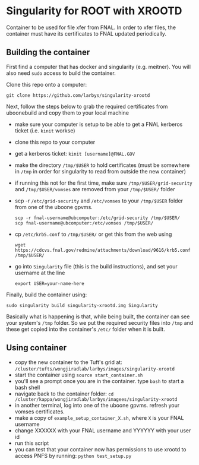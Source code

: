 # Singularity for ROOT with XROOTD

Container to be used for file xfer from FNAL.
In order to xfer files, the container must have its certificates to FNAL updated periodically.

## Building the container

First find a computer that has docker and singularity (e.g. meitner). You will also need `sudo` access to build the container.

Clone this repo onto a computer:

    git clone https://github.com/larbys/singularity-xrootd
    
Next, follow the steps below to grab the required certificates from uboonebuild and copy them to your local machine

* make sure your computer is setup to be able to get a FNAL kerberos ticket (i.e. `kinit` workse)
* clone this repo to your computer
* get a kerberos ticket: `kinit [username]@FNAL.GOV`
* make the directory `/tmp/$USER` to hold certificates (must be somewhere in `/tmp` in order for singularity to read from outside the new container)
* if running this not for the first time, make sure `/tmp/$USER/grid-security` and `/tmp/$USER/vomses` are removed from your `/tmp/$USER/` folder
* scp -r `/etc/grid-security` and `/etc/vomses` to your `/tmp/$USER` folder from one of the uboone gpvms.

      scp -r fnal-username@ubcomputer:/etc/grid-security /tmp/$USER/
      scp fnal-username@ubcomputer:/etc/vomses /tmp/$USER/

* cp `/etc/krb5.conf` to `/tmp/$USER/` or get this from the web using

      wget https://cdcvs.fnal.gov/redmine/attachments/download/9616/krb5.conf /tmp/$USER/

* go into `Singularity` file (this is the build instructions), and set your username at the line

      export USER=your-name-here


Finally, build the container using: 


    sudo singularity build singularity-xrootd.img Singularity


Basically what is happening is that, while being built, the container can see your system's `/tmp` folder.
So we put the required security files into `/tmp` and these get copied into the container's `/etc/` folder when it is built.

## Using container

* copy the new container to the Tuft's grid at: `/cluster/tufts/wongjiradlab/larbys/images/singularity-xrootd`
* start the container using `source start_container.sh`
* you'll see a prompt once you are in the container.  type `bash` to start a bash shell
* navigate back to the container folder: `cd /cluster/kappa/wongjiradlab/larbys/imagees/singularity-xrootd`
* in another terminal, log into one of the uboone gpvms. refresh your vomses certificates.
* make a copy of `example_setup_container_X.sh`, where `X` is your FNAL username
* change XXXXXX with your FNAL username and YYYYYY with your user id
* run this script
* you can test that your container now has permissions to use xrootd to access PNFS by running: `python test_setup.py`
